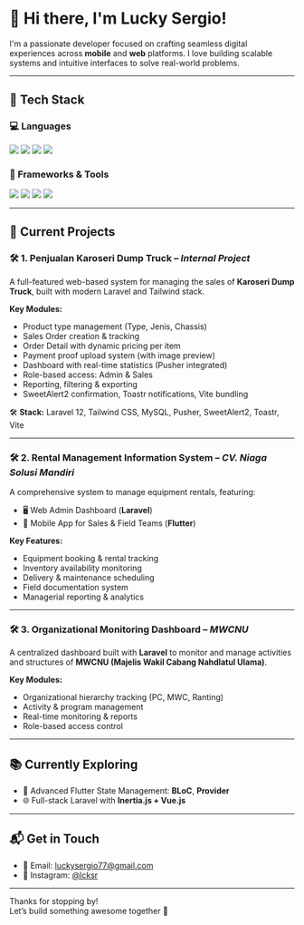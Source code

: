 # 👋 Hi there, I'm Lucky Sergio!

I'm a passionate developer focused on crafting seamless digital experiences across **mobile** and **web** platforms. I love building scalable systems and intuitive interfaces to solve real-world problems.

---

## 🧠 Tech Stack

### 💻 Languages
<p>
  <img src="https://img.shields.io/badge/Dart-0175C2?style=for-the-badge&logo=dart&logoColor=white" />
  <img src="https://img.shields.io/badge/JavaScript-323330?style=for-the-badge&logo=javascript&logoColor=F7DF1E" />
  <img src="https://img.shields.io/badge/JSON-5E5C5C?style=for-the-badge&logo=json&logoColor=white" />
  <img src="https://img.shields.io/badge/PHP-777BB4?style=for-the-badge&logo=php&logoColor=white" />
</p>

### 🚀 Frameworks & Tools
<p>
  <img src="https://img.shields.io/badge/Flutter-02569B?style=for-the-badge&logo=flutter&logoColor=white" />
  <img src="https://img.shields.io/badge/Laravel-FF2D20?style=for-the-badge&logo=laravel&logoColor=white" />
  <img src="https://img.shields.io/badge/Postman-FF6C37?style=for-the-badge&logo=postman&logoColor=white" />
  <img src="https://img.shields.io/badge/XAMPP-F37623?style=for-the-badge&logo=xampp&logoColor=white" />
</p>

---

## 🔭 Current Projects

### 🛠️ 1. Penjualan Karoseri Dump Truck – *Internal Project*

A full-featured web-based system for managing the sales of **Karoseri Dump Truck**, built with modern Laravel and Tailwind stack.

**Key Modules:**
- Product type management (Type, Jenis, Chassis)
- Sales Order creation & tracking
- Order Detail with dynamic pricing per item
- Payment proof upload system (with image preview)
- Dashboard with real-time statistics (Pusher integrated)
- Role-based access: Admin & Sales
- Reporting, filtering & exporting
- SweetAlert2 confirmation, Toastr notifications, Vite bundling

🛠 **Stack:** Laravel 12, Tailwind CSS, MySQL, Pusher, SweetAlert2, Toastr, Vite

---

### 🛠️ 2. Rental Management Information System – *CV. Niaga Solusi Mandiri*

A comprehensive system to manage equipment rentals, featuring:

- 🖥️ Web Admin Dashboard (**Laravel**)
- 📱 Mobile App for Sales & Field Teams (**Flutter**)

**Key Features:**
- Equipment booking & rental tracking  
- Inventory availability monitoring  
- Delivery & maintenance scheduling  
- Field documentation system  
- Managerial reporting & analytics

---

### 🛠️ 3. Organizational Monitoring Dashboard – *MWCNU*

A centralized dashboard built with **Laravel** to monitor and manage activities and structures of **MWCNU (Majelis Wakil Cabang Nahdlatul Ulama)**.

**Key Modules:**
- Organizational hierarchy tracking (PC, MWC, Ranting)
- Activity & program management
- Real-time monitoring & reports
- Role-based access control

---

## 📚 Currently Exploring

- 🚀 Advanced Flutter State Management: **BLoC**, **Provider**
- 🌐 Full-stack Laravel with **Inertia.js + Vue.js**

---

## 📬 Get in Touch

- 📧 Email: [luckysergio77@gmail.com](mailto:luckysergio77@gmail.com)  
- 📸 Instagram: [@lcksr](https://instagram.com/lcksr)

---

Thanks for stopping by!  
Let’s build something awesome together 🚀

